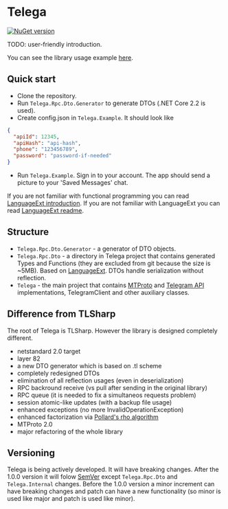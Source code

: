 # Telega

[![NuGet version](https://badge.fury.io/nu/Telega.svg)](https://www.nuget.org/packages/Telega)

TODO: user-friendly introduction.

You can see the library usage example [here](https://github.com/ilyalatt/Telega/tree/master/Telega.Example/Program.cs).

## Quick start

* Clone the repository.
* Run `Telega.Rpc.Dto.Generator` to generate DTOs (.NET Core 2.2 is used).
* Create config.json in `Telega.Example`. It should look like

```json
{
  "apiId": 12345,
  "apiHash": "api-hash",
  "phone": "123456789",
  "password": "password-if-needed"
}
```

* Run `Telega.Example`. Sign in to your account. The app should send a picture to your 'Saved Messages' chat.

If you are not familiar with functional programming you can read [LanguageExt introduction](https://github.com/louthy/language-ext/wiki/Thinking-Functionally:-Introduction).
If you are not familiar with LanguageExt you can read [LanguageExt readme](https://github.com/louthy/language-ext).

## Structure

* `Telega.Rpc.Dto.Generator` - a generator of DTO objects.
* `Telega.Rpc.Dto` - a directory in Telega project that contains generated Types and Functions (they are excluded from git because the size is ~5MB). Based on [LanguageExt](https://github.com/louthy/language-ext). DTOs handle serialization without reflection.
* `Telega` - the main project that contains [MTProto](https://core.telegram.org/mtproto) and [Telegram API](https://core.telegram.org/api#telegram-api) implementations, TelegramClient and other auxiliary classes.

## Difference from TLSharp

The root of Telega is TLSharp. However the library is designed completely different.

* netstandard 2.0 target
* layer 82
* a new DTO generator which is based on .tl scheme
* completely redesigned DTOs
* elimination of all reflection usages (even in deserialization)
* RPC backround receive (vs pull after sending in the original library)
* RPC queue (it is needed to fix a simultaneos requests problem)
* session atomic-like updates (with a backup file usage)
* enhanced exceptions (no more InvalidOperationException)
* enhanced factorization via [Pollard's rho algorithm](https://en.wikipedia.org/wiki/Pollard%27s_rho_algorithm)
* MTProto 2.0
* major refactoring of the whole library

## Versioning

Telega is being actively developed. It will have breaking changes. After the 1.0.0 version it will folow [SemVer](https://semver.org/) except `Telega.Rpc.Dto` and `Telega.Internal` changes. Before the 1.0.0 version a minor increment can have breaking changes and patch can have a new functionality (so minor is used like major and patch is used like minor).
